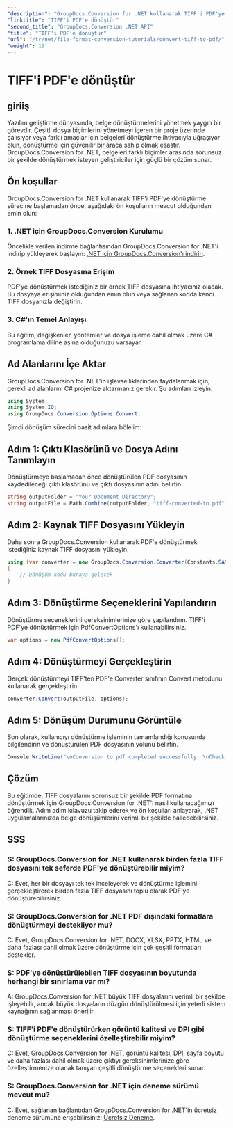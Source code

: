 ```yaml
---
"description": "GroupDocs.Conversion for .NET kullanarak TIFF'i PDF'ye zahmetsizce nasıl dönüştüreceğinizi öğrenin. Basit, etkili ve kusursuz belge dönüştürme çözümü."
"linktitle": "TIFF'i PDF'e dönüştür"
"second_title": "GroupDocs.Conversion .NET API"
"title": "TIFF'i PDF'e dönüştür"
"url": "/tr/net/file-format-conversion-tutorials/convert-tiff-to-pdf/"
"weight": 19
---
```


# TIFF'i PDF'e dönüştür

## giriiş

Yazılım geliştirme dünyasında, belge dönüştürmelerini yönetmek yaygın bir görevdir. Çeşitli dosya biçimlerini yönetmeyi içeren bir proje üzerinde çalışıyor veya farklı amaçlar için belgeleri dönüştürme ihtiyacıyla uğraşıyor olun, dönüştürme için güvenilir bir araca sahip olmak esastır. GroupDocs.Conversion for .NET, belgeleri farklı biçimler arasında sorunsuz bir şekilde dönüştürmek isteyen geliştiriciler için güçlü bir çözüm sunar.

## Ön koşullar

GroupDocs.Conversion for .NET kullanarak TIFF'i PDF'ye dönüştürme sürecine başlamadan önce, aşağıdaki ön koşulların mevcut olduğundan emin olun:

### 1. .NET için GroupDocs.Conversion Kurulumu
Öncelikle verilen indirme bağlantısından GroupDocs.Conversion for .NET'i indirip yükleyerek başlayın: [.NET için GroupDocs.Conversion'ı indirin](https://releases.groupdocs.com/conversion/net/).

### 2. Örnek TIFF Dosyasına Erişim
PDF'ye dönüştürmek istediğiniz bir örnek TIFF dosyasına ihtiyacınız olacak. Bu dosyaya erişiminiz olduğundan emin olun veya sağlanan kodda kendi TIFF dosyanızla değiştirin.

### 3. C#'ın Temel Anlayışı
Bu eğitim, değişkenler, yöntemler ve dosya işleme dahil olmak üzere C# programlama diline aşina olduğunuzu varsayar.

## Ad Alanlarını İçe Aktar

GroupDocs.Conversion for .NET'in işlevselliklerinden faydalanmak için, gerekli ad alanlarını C# projenize aktarmanız gerekir. Şu adımları izleyin:

```csharp
using System;
using System.IO;
using GroupDocs.Conversion.Options.Convert;
```

Şimdi dönüşüm sürecini basit adımlara bölelim:

## Adım 1: Çıktı Klasörünü ve Dosya Adını Tanımlayın

Dönüştürmeye başlamadan önce dönüştürülen PDF dosyasının kaydedileceği çıktı klasörünü ve çıktı dosyasının adını belirtin.

```csharp
string outputFolder = "Your Document Directory";
string outputFile = Path.Combine(outputFolder, "tiff-converted-to.pdf");
```

## Adım 2: Kaynak TIFF Dosyasını Yükleyin

Daha sonra GroupDocs.Conversion kullanarak PDF'e dönüştürmek istediğiniz kaynak TIFF dosyasını yükleyin.

```csharp
using (var converter = new GroupDocs.Conversion.Converter(Constants.SAMPLE_TIFF))
{
    // Dönüşüm kodu buraya gelecek
}
```

## Adım 3: Dönüştürme Seçeneklerini Yapılandırın

Dönüştürme seçeneklerini gereksinimlerinize göre yapılandırın. TIFF'i PDF'ye dönüştürmek için PdfConvertOptions'ı kullanabilirsiniz.

```csharp
var options = new PdfConvertOptions();
```

## Adım 4: Dönüştürmeyi Gerçekleştirin

Gerçek dönüştürmeyi TIFF'ten PDF'e Converter sınıfının Convert metodunu kullanarak gerçekleştirin.

```csharp
converter.Convert(outputFile, options);
```

## Adım 5: Dönüşüm Durumunu Görüntüle

Son olarak, kullanıcıyı dönüştürme işleminin tamamlandığı konusunda bilgilendirin ve dönüştürülen PDF dosyasının yolunu belirtin.

```csharp
Console.WriteLine("\nConversion to pdf completed successfully. \nCheck output in {0}", outputFolder);
```

## Çözüm

Bu eğitimde, TIFF dosyalarını sorunsuz bir şekilde PDF formatına dönüştürmek için GroupDocs.Conversion for .NET'i nasıl kullanacağımızı öğrendik. Adım adım kılavuzu takip ederek ve ön koşulları anlayarak, .NET uygulamalarınızda belge dönüşümlerini verimli bir şekilde halledebilirsiniz.

## SSS

### S: GroupDocs.Conversion for .NET kullanarak birden fazla TIFF dosyasını tek seferde PDF'ye dönüştürebilir miyim?

C: Evet, her bir dosyayı tek tek inceleyerek ve dönüştürme işlemini gerçekleştirerek birden fazla TIFF dosyasını toplu olarak PDF'ye dönüştürebilirsiniz.

### S: GroupDocs.Conversion for .NET PDF dışındaki formatlara dönüştürmeyi destekliyor mu?

C: Evet, GroupDocs.Conversion for .NET, DOCX, XLSX, PPTX, HTML ve daha fazlası dahil olmak üzere dönüştürme için çok çeşitli formatları destekler.

### S: PDF'ye dönüştürülebilen TIFF dosyasının boyutunda herhangi bir sınırlama var mı?

A: GroupDocs.Conversion for .NET büyük TIFF dosyalarını verimli bir şekilde işleyebilir, ancak büyük dosyaların düzgün dönüştürülmesi için yeterli sistem kaynağının sağlanması önerilir.

### S: TIFF'i PDF'e dönüştürürken görüntü kalitesi ve DPI gibi dönüştürme seçeneklerini özelleştirebilir miyim?

C: Evet, GroupDocs.Conversion for .NET, görüntü kalitesi, DPI, sayfa boyutu ve daha fazlası dahil olmak üzere çıktıyı gereksinimlerinize göre özelleştirmenize olanak tanıyan çeşitli dönüştürme seçenekleri sunar.

### S: GroupDocs.Conversion for .NET için deneme sürümü mevcut mu?

C: Evet, sağlanan bağlantıdan GroupDocs.Conversion for .NET'in ücretsiz deneme sürümüne erişebilirsiniz: [Ücretsiz Deneme](https://releases.groupdocs.com/).